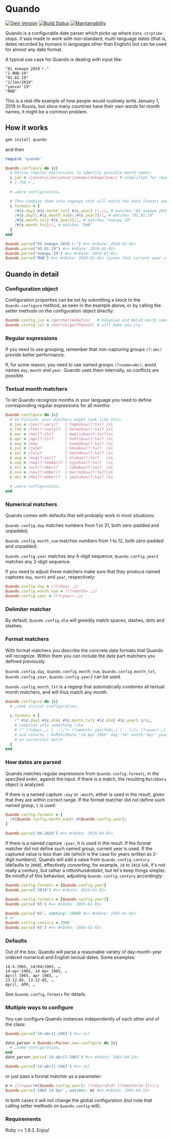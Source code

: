 # Quando

[![Gem Version](https://badge.fury.io/rb/quando.svg)](https://badge.fury.io/rb/quando)
[![Build Status](https://semaphoreci.com/api/v1/kinkou/quando/branches/master/shields_badge.svg)](https://semaphoreci.com/kinkou/quando)
[![Maintainability](https://api.codeclimate.com/v1/badges/b0653fc45ec54c23e05c/maintainability)](https://codeclimate.com/github/kinkou/quando/maintainability)

Quando is a configurable date parser which picks up where ```Date.strptime``` stops. It was made to work with non-standard, multi-language dates (that is, dates recorded by humans in languages other than English) but can be used for almost any date format.

A typical use case for Quando is dealing with input like:

```text
"01 января 2019 г."
"1-ЯНВ-19"
"01.01.19"
"1/Jan/2019"
"yanvar'19"
"ЯНВ"
```

This is a real-life example of how people would routinely write January 1, 2019 in Russia, but since many countries have their own words for month names, it might be a common problem.

## How it works

```bash
gem install quando
```

and then

```ruby
require 'quando'

Quando.configure do |c|
  # Define regular expressions to identify possible month names:
  c.jan = /january|jan|yanvar|январь|января|янв/i # simplified for readability
  # c.feb = …
 
  # …more configuration…

  # Then combine them into regexps that will match the date formats you accept:
  c.formats = [
    /#{c.day} #{c.month_txt} #{c.year} г\./i, # matches "01 января 2019 г."
    /#{c.day}\.#{c.month_num}\.#{c.year2}/i, # matches "01.01.19"
    /#{c.month_txt}'#{c.year2}/i, # matches "январь'19"
    /#{c.month_txt}/i, # matches "ЯНВ"
  ]
end

Quando.parse("01 января 2019 г.") #=> #<Date: 2019-01-01>
Quando.parse("01.01.19") #=> #<Date: 2019-01-01>
Quando.parse("январь'19") #=> #<Date: 2019-01-01>
Quando.parse("ЯНВ") #=> #<Date: 2019-01-01> (given that current year is 2019)
```

## Quando in detail

### Configuration object

Configuration properties can be set by submitting a block to the ```Quando.configure``` method, as seen in the example above, or by calling the setter methods on the configuration object directly:

```ruby
Quando.config.jun = /qershor|mehefin/   # Albanian and Welsh month names
Quando.config.jul = /korrik|gorffennaf/ # will make you cry
```

### Regular expressions

If you need to use grouping, remember that non-capturing groups ```(?:abc)``` provide better performance.

If, for some reason, you need to use named groups ```(?<name>abc)```, avoid names ```day```, ```month``` and ```year```. Quando uses them internally, so conflicts are possible.

### Textual month matchers

To let Quando recognize months in your language you need to define corresponding regular expressions for all months:

```ruby
Quando.configure do |c|
  # In Finland, your matchers might look like this:
  c.jan = /jan(?:uary)?   | tammikuu(?:ta)? /xi
  c.feb = /feb(?:ruary)?  | helmikuu(?:ta)? /xi
  c.mar = /mar(?:ch)?     | maaliskuu(?:ta)?/xi
  c.apr = /apr(?:il)?     | huhtikuu(?:ta)? /xi
  c.may = /may            | toukokuu(?:ta)? /xi
  c.jun = /june?          | kesäkuu(?:ta)?  /xi
  c.jul = /july?          | heinäkuu(?:ta)? /xi
  c.aug = /aug(?:ust)?    | elokuu(?:ta)?   /xi
  c.sep = /sep(?:tember)? | syyskuu(?:ta)?  /xi
  c.oct = /oct(?:ober)?   | lokakuu(?:ta)?  /xi
  c.nov = /nov(?:ember)?  | marraskuu(?:ta)?/xi
  c.dec = /dec(?:ember)?  | joulukuu(?:ta)? /xi
  
  # …more configuration…
end
```

### Numerical matchers

Quando comes with defaults that will probably work in most situations:

```Quando.config.day``` matches numbers from 1 to 31, both zero-padded and unpadded;

```Quando.config.month_num``` matches numbers from 1 to 12, both zero-padded and unpadded;

```Quando.config.year``` matches any 4-digit sequence;
```Quando.config.year2``` matches any 2-digit sequence.

If you need to adjust these matchers make sure that they produce named captures ```day```, ```month``` and ```year```, respectively:

```ruby
Quando.config.day = /(?<day> …)/
Quando.config.month_num = /(?<month> …)/
Quando.config.year = /(?<year> …)/
```

### Delimiter matcher

By default, ```Quando.config.dlm``` will greedily match spaces, dashes, dots and slashes.

### Format matchers

With format matchers you describe the concrete date formats that Quando will recognize. Within them you can include the date part matchers you defined previously.

```Quando.config.day```, ```Quando.config.month_num```, ```Quando.config.month_txt```, ```Quando.config.year```, ```Quando.config.year2``` can be used.

```Quando.config.month_txt``` is a regexp that automatically combines all textual month matchers, and will thus match any month.

```ruby
Quando.configure do |c|
  # …some initial configuration…
 
  c.formats = [
    /^ #{c.day} #{c.dlm} #{c.month_txt} #{c.dlm} #{c.year} $/xi,
    # compiles into something like
    # /^ (?<day> …) [ -.\/]+ (?<month> jan|feb|…) [ -.\/]+ (?<year> …) $/xi
    # and returns ~ #<MatchData "14 Apr 1965" day:"14" month:"Apr" year:"1965">
    # on successful match 
  ]
end
```

### How dates are parsed

Quando matches regular expressions from ```Quando.config.formats```, *in the specified order*, against the input. If there is a match, the resulting ```MatchData``` object is analyzed.

If there is a named capture ```:day``` or ```:month```, either is used in the result, given that they are within correct range. If the format matcher did not define such named group, ```1``` is used:

```ruby
Quando.config.formats = [
  /#{Quando.config.month_num}\.#{Quando.config.year}/
]

Quando.parse('04.2019') #=> #<Date: 2019-04-01>
```

If there is a named capture ```:year```, it is used in the result. If the format matcher did not define such named group, current year is used. If the captured value is less than ```100``` (which is the case for years written as 2-digit numbers), Quando will add a value from ```Quando.config.century``` (defaults to ```2000```), effectively converting, for example, ```18``` to ```2018``` (ok, it's not really a century, but rather a *nittonhundratalet*, but let's keep things simple). Be mindful of this behaviour, adjusting ```Quando.config.century``` accordingly:

```ruby
Quando.config.formats = [Quando.config.year]
Quando.parse('2019') #=> #<Date: 2019-01-01>

Quando.config.formats = [Quando.config.year2]
Quando.parse('65') #=> #<Date: 2065-01-01>

Quando.parse('65', century: 1900) #=> #<Date: 1965-01-01>
# or
Quando.config.century = 1900
Quando.parse('65') #=> #<Date: 1965-01-01>
```

### Defaults

Out of the box, Quando will parse a reasonable variety of day-month-year ordered numerical and English textual dates. Some examples:

```text
14.4.1965, 14/04/1965, …
14-apr-1965, 14 Apr 1965, …
April 1965, apr 1965, …
13.12.05, 13-12-05, …
April, APR, …
```

See ```Quando.config.formats``` for details.

### Multiple ways to configure

You can configure Quando instances independently of each other and of the class:

```ruby
Quando.parse('14-abril-1965') #=> nil

date_parser = Quando::Parser.new.configure do |c|
  # …some configuration…
end
date_parser.parse('14-abril-1965') #=> #<Date: 1965-04-14>

Quando.parse('14-abril-1965') #=> nil
```

or just pass a format matcher as a parameter:

```ruby
m = /(?<year>#{Quando.config.year}) (?<day>\d\d) (?<month>[A-Z]+)/i
Quando.parse('1965 14 Apr', matcher: m) #=> #<Date: 1965-04-14>
```

In both cases it will not change the global configuration (but note that calling setter methods on ```Quando.config``` will).

### Requirements

Ruby >= 1.9.3. Enjoy!
